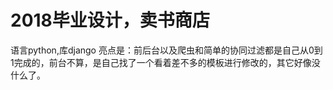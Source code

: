 # 2018毕业设计，卖书商店
语言python,库django
亮点是：前后台以及爬虫和简单的协同过滤都是自己从0到1完成的，前台不算，是自己找了一个看着差不多的模板进行修改的，其它好像没什么了。
